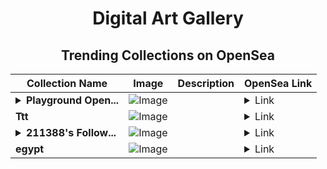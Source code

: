 <div align="center">

# Digital Art Gallery

## Trending Collections on OpenSea

| Collection Name                       | Image                                                                                     | Description                       | OpenSea Link                                                                                          |
|---------------------------------------|-------------------------------------------------------------------------------------------|-----------------------------------|--------------------------------------------------------------------------------------------------------|
| **<details><summary>Playground Open...</summary>Playground Open Ticketing Ecosystem Event 12297</details>** | ![Image](https://i.seadn.io/s/raw/files/ad4b567b5e819f5eb9dc8588aeb6896f.png?w=500&auto=format?w=200&auto=format) |  | <details><summary>Link</summary>[Playground Open Ticketing Ecosystem Event 12297](https://opensea.io/collection/playground-open-ticketing-ecosystem-event-12297)</details> |
| **Ttt** | ![Image](https://i.seadn.io/s/raw/files/e7c7c93bc1219e10fd1e8407eec3104f.png?w=500&auto=format?w=200&auto=format) |  | <details><summary>Link</summary>[Ttt](https://opensea.io/collection/ttt-203)</details> |
| **<details><summary>211388's Follow...</summary>211388's Follower</details>** | ![Image](https://i.seadn.io/s/raw/files/19f9f090920392cc3650cbdf4361755b.png?w=500&auto=format?w=200&auto=format) |  | <details><summary>Link</summary>[211388's Follower](https://opensea.io/collection/211388-s-follower)</details> |
| **egypt** | ![Image](https://i.seadn.io/s/raw/files/ee64f94460fc2de69807d7c7d1d9ec75.jpg?w=500&auto=format?w=200&auto=format) |  | <details><summary>Link</summary>[egypt](https://opensea.io/collection/egypt-78)</details> |

</div>
